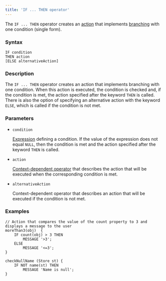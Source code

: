 ```yaml
---
title: 'IF ... THEN operator'
---
```


The `IF ... THEN` operator creates an [action](Actions.md) that implements [branching](Branching_CASE_IF_MULTI.md#single) with one condition (single form).

### Syntax

```
IF condition 
THEN action
[ELSE alternativeAction]
```

### Description

The `IF ... THEN` operator creates an action that implements branching with one condition. When this action is executed, the condition is checked and, if the condition is met, the action specified after the keyword `THEN` is called. There is also the option of specifying an alternative action with the keyword `ELSE`, which is called if the condition is not met.

### Parameters

- `condition`

    [Expression](Expression.md) defining a condition. If the value of the expression does not equal `NULL`, then the condition is met and the action specified after the keyword `THEN` is called.

- `action`

    [Context-dependent operator](Action_operators.md#contextdependent) that describes the action that will be executed when the corresponding condition is met.

- `alternativeAction`

    Context-dependent operator that describes an action that will be executed if the condition is not met.

### Examples

```lsf
// Action that compares the value of the count property to 3 and displays a message to the user
moreThan3(obj)  {
    IF count(obj) > 3 THEN
        MESSAGE '>3';
    ELSE
        MESSAGE '<=3';
}

checkNullName (Store st) {
    IF NOT name(st) THEN
        MESSAGE 'Name is null';
}
```
